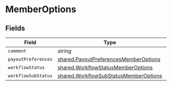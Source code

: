 # MemberOptions


## Fields

| Field                                                                                                 | Type                                                                                                  | Required                                                                                              | Description                                                                                           |
| ----------------------------------------------------------------------------------------------------- | ----------------------------------------------------------------------------------------------------- | ----------------------------------------------------------------------------------------------------- | ----------------------------------------------------------------------------------------------------- |
| `comment`                                                                                             | *string*                                                                                              | :heavy_minus_sign:                                                                                    | N/A                                                                                                   |
| `payoutPreferences`                                                                                   | [shared.PayoutPreferencesMemberOptions](../../../sdk/models/shared/payoutpreferencesmemberoptions.md) | :heavy_minus_sign:                                                                                    | N/A                                                                                                   |
| `workflowStatus`                                                                                      | [shared.WorkflowStatusMemberOptions](../../../sdk/models/shared/workflowstatusmemberoptions.md)       | :heavy_minus_sign:                                                                                    | N/A                                                                                                   |
| `workflowSubStatus`                                                                                   | [shared.WorkflowSubStatusMemberOptions](../../../sdk/models/shared/workflowsubstatusmemberoptions.md) | :heavy_minus_sign:                                                                                    | N/A                                                                                                   |